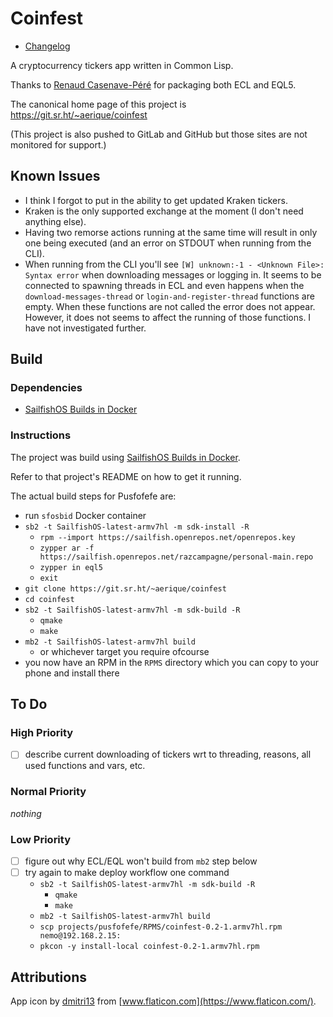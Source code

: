 # Coinfest

- [Changelog](CHANGELOG.md)

A cryptocurrency tickers app written in Common Lisp.

Thanks to [Renaud Casenave-Péré](https://openrepos.net/user/856/programs)
for packaging both ECL and EQL5.

The canonical home page of this project is https://git.sr.ht/~aerique/coinfest

(This project is also pushed to GitLab and GitHub but those sites are
not monitored for support.)

## Known Issues

- I think I forgot to put in the ability to get updated Kraken tickers.
- Kraken is the only supported exchange at the moment (I don't need
  anything else).
- Having two remorse actions running at the same time will result in
  only one being executed (and an error on STDOUT when running from the
  CLI).
- When running from the CLI you'll see `[W] unknown:-1 - <Unknown File>:
  Syntax error` when downloading messages or logging in.  It seems to be
  connected to spawning threads in ECL and even happens when the
  `download-messages-thread` or `login-and-register-thread` functions
  are empty.  When these functions are not called the error does not
  appear.  However, it does not seems to affect the running of those
  functions.  I have not investigated further.

## Build

### Dependencies

- [SailfishOS Builds in Docker](https://git.sr.ht/~aerique/sfosbid)

### Instructions

The project was build using
[SailfishOS Builds in Docker](https://git.sr.ht/~aerique/sfosbid).

Refer to that project's README on how to get it running.

The actual build steps for Pusfofefe are:

- run `sfosbid` Docker container
- `sb2 -t SailfishOS-latest-armv7hl -m sdk-install -R`
    - `rpm --import https://sailfish.openrepos.net/openrepos.key`
    - `zypper ar -f https://sailfish.openrepos.net/razcampagne/personal-main.repo`
    - `zypper in eql5`
    - `exit`
- `git clone https://git.sr.ht/~aerique/coinfest`
- `cd coinfest`
- `sb2 -t SailfishOS-latest-armv7hl -m sdk-build -R`
    - `qmake`
    - `make`
- `mb2 -t SailfishOS-latest-armv7hl build`
    - or whichever target you require ofcourse
- you now have an RPM in the `RPMS` directory which you can copy to your
  phone and install there

## To Do

### High Priority

- [ ] describe current downloading of tickers wrt to threading, reasons,
      all used functions and vars, etc.

### Normal Priority

*nothing*

### Low Priority

- [ ] figure out why ECL/EQL won't build from `mb2` step below
- [ ] try again to make deploy workflow one command
    - `sb2 -t SailfishOS-latest-armv7hl -m sdk-build -R`
        - `qmake`
        - `make`
    - `mb2 -t SailfishOS-latest-armv7hl build`
    - `scp projects/pusfofefe/RPMS/coinfest-0.2-1.armv7hl.rpm nemo@192.168.2.15:`
    - `pkcon -y install-local coinfest-0.2-1.armv7hl.rpm`

## Attributions

App icon by [dmitri13](https://www.flaticon.com/authors/dmitri13) from
[www.flaticon.com](https://www.flaticon.com/).
